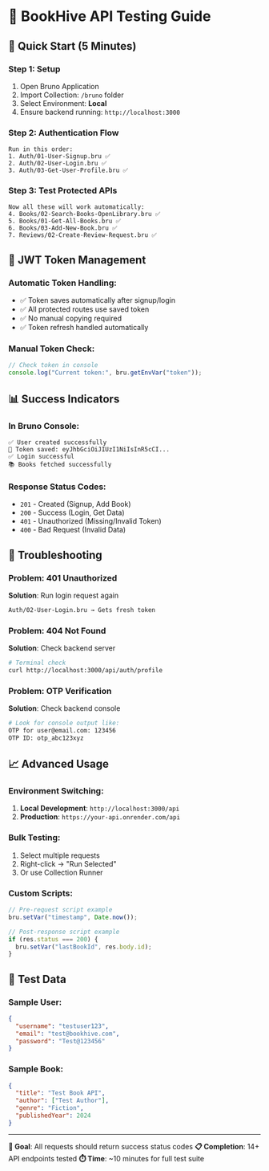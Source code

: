 # 🧪 BookHive API Testing Guide

## 🚀 Quick Start (5 Minutes)

### Step 1: Setup
1. Open Bruno Application
2. Import Collection: `/bruno` folder
3. Select Environment: **Local**
4. Ensure backend running: `http://localhost:3000`

### Step 2: Authentication Flow
```
Run in this order:
1. Auth/01-User-Signup.bru ✅
2. Auth/02-User-Login.bru ✅
3. Auth/03-Get-User-Profile.bru ✅
```

### Step 3: Test Protected APIs
```
Now all these will work automatically:
4. Books/02-Search-Books-OpenLibrary.bru ✅
5. Books/01-Get-All-Books.bru ✅
6. Books/03-Add-New-Book.bru ✅
7. Reviews/02-Create-Review-Request.bru ✅
```

## 🔐 JWT Token Management

### Automatic Token Handling:
- ✅ Token saves automatically after signup/login
- ✅ All protected routes use saved token
- ✅ No manual copying required
- ✅ Token refresh handled automatically

### Manual Token Check:
```javascript
// Check token in console
console.log("Current token:", bru.getEnvVar("token"));
```

## 📊 Success Indicators

### In Bruno Console:
```
✅ User created successfully
🔑 Token saved: eyJhbGciOiJIUzI1NiIsInR5cCI...
✅ Login successful
📚 Books fetched successfully
```

### Response Status Codes:
- `201` - Created (Signup, Add Book)
- `200` - Success (Login, Get Data)
- `401` - Unauthorized (Missing/Invalid Token)
- `400` - Bad Request (Invalid Data)

## 🚨 Troubleshooting

### Problem: 401 Unauthorized
**Solution**: Run login request again
```bash
Auth/02-User-Login.bru → Gets fresh token
```

### Problem: 404 Not Found
**Solution**: Check backend server
```bash
# Terminal check
curl http://localhost:3000/api/auth/profile
```

### Problem: OTP Verification
**Solution**: Check backend console
```bash
# Look for console output like:
OTP for user@email.com: 123456
OTP ID: otp_abc123xyz
```

## 📈 Advanced Usage

### Environment Switching:
1. **Local Development**: `http://localhost:3000/api`
2. **Production**: `https://your-api.onrender.com/api`

### Bulk Testing:
1. Select multiple requests
2. Right-click → "Run Selected"
3. Or use Collection Runner

### Custom Scripts:
```javascript
// Pre-request script example
bru.setVar("timestamp", Date.now());

// Post-response script example
if (res.status === 200) {
  bru.setVar("lastBookId", res.body.id);
}
```

## 📝 Test Data

### Sample User:
```json
{
  "username": "testuser123",
  "email": "test@bookhive.com",
  "password": "Test@123456"
}
```

### Sample Book:
```json
{
  "title": "Test Book API",
  "author": ["Test Author"],
  "genre": "Fiction",
  "publishedYear": 2024
}
```

---
**🎯 Goal**: All requests should return success status codes
**📋 Completion**: 14+ API endpoints tested
**⏱️ Time**: ~10 minutes for full test suite